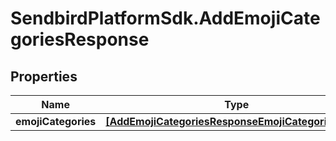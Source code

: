 # SendbirdPlatformSdk.AddEmojiCategoriesResponse

## Properties

Name | Type | Description | Notes
------------ | ------------- | ------------- | -------------
**emojiCategories** | [**[AddEmojiCategoriesResponseEmojiCategoriesInner]**](AddEmojiCategoriesResponseEmojiCategoriesInner.md) |  | [optional] 


